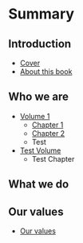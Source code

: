 # Summary

## Introduction

* [Cover](README.md)
* [About this book](test.md)

## Who we are

* [Volume 1](/volume-one/readme.md)
  * [Chapter 1](/volume-one/chapter-one.md)
  * [Chapter 2](/volume-one/chapter-two.md)
  * Test
* [Test Volume](volume-one/test.md)
  * Test Chapter

## What we do

## Our values

* [Our values](our-values.md)

